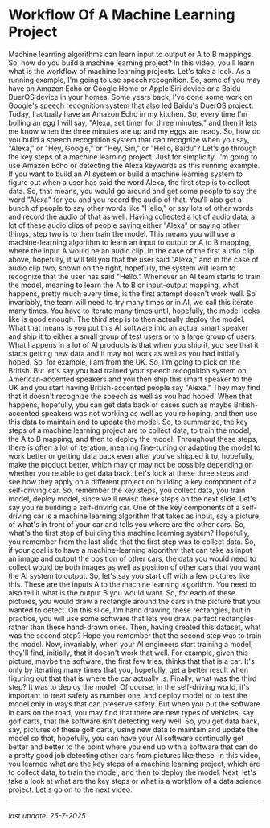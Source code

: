# Workflow Of A Machine Learning Project

Machine learning
algorithms can learn input to output or A to B mappings. So, how do you build
a machine learning project? In this video,
you'll learn what is the workflow of
machine learning projects. Let's take a look. As
a running example, I'm going to use
speech recognition. So, some of you may have an
Amazon Echo or Google Home or Apple Siri device or a Baidu
DuerOS device in your homes. Some years back, I've
done some work on Google's speech
recognition system that also led Baidu's DuerOS project. Today, I actually have an
Amazon Echo in my kitchen. So, every time I'm boiling
an egg I will say, "Alexa, set timer for three minutes,"
and then it lets me know when the three minutes
are up and my eggs are ready. So, how do you build a speech recognition system that can recognize when you say, "Alexa," or "Hey,
Google," or "Hey, Siri," or "Hello, Baidu"? Let's go through the key steps of a machine learning project. Just for simplicity, I'm
going to use Amazon Echo or detecting the Alexa keywords
as this running example. If you want to build
an AI system or build a machine learning system
to figure out when a user has said the word Alexa, the first step is
to collect data. So, that means, you
would go around and get some people to say the word "Alexa" for you and you record
the audio of that. You'll also get a bunch of
people to say other words like "Hello," or say lots
of other words and record the audio of that as well. Having collected
a lot of audio data, a lot of these audio clips
of people saying either "Alexa" or
saying other things, step two is to then
train the model. This means you will use
a machine-learning algorithm to learn an input to output
or A to B mapping, where the input A would
be an audio clip. In the case of the first
audio clip above, hopefully, it will tell you
that the user said "Alexa," and in the case
of audio clip two, shown on the right, hopefully, the system will learn to recognize that the user
has said "Hello." Whenever an AI team starts
to train the model, meaning to learn the A to
B or input-output mapping, what happens, pretty
much every time, is the first attempt
doesn't work well. So invariably, the team will need to try many times or in AI, we call this iterate many times. You have to iterate
many times until, hopefully, the model looks
like is good enough. The third step is to then
actually deploy the model. What that means is you
put this AI software into an actual smart speaker
and ship it to either a small group
of test users or to a large group of users. What happens in a lot of AI products is that
when you ship it, you see that it starts
getting new data and it may not work as well as
you had initially hoped. So, for example,
I am from the UK. So, I'm going to
pick on the British. But let's say you had trained your speech recognition system on American-accented speakers and you then ship this smart speaker
to the UK and you start having British-accented
people say "Alexa." They may find that it doesn't recognize the speech as
well as you had hoped. When that happens, hopefully, you can get data back
of cases such as maybe British-accented
speakers was not working as well
as you're hoping, and then use this data to maintain and to update the model. So, to summarize,
the key steps of a machine learning project
are to collect data, to train the model, the A to B mapping, and then to deploy the model. Throughout these steps, there is often a lot of iteration, meaning fine-tuning or
adapting the model to work better or getting data back even after
you've shipped it to, hopefully, make
the product better, which may or may not be
possible depending on whether you're able
to get data back. Let's look at these three steps
and see how they apply on a different project on building a key component of
a self-driving car. So, remember the key steps, you collect data,
you train model, deploy model, since we'll revisit these steps
on the next slide. Let's say you're building
a self-driving car. One of the key components
of a self-driving car is a machine learning algorithm
that takes as input, say a picture, of
what's in front of your car and tells you
where are the other cars. So, what's the first step of building this machine
learning system? Hopefully, you remember
from the last slide that the first step was
to collect data. So, if your goal is to have a machine-learning algorithm
that can take as input an image and output
the position of other cars, the data you would
need to collect would be both images as well as position of other cars that you want
the AI system to output. So, let's say you start off with a few pictures like this. These are the inputs A to
the machine learning algorithm. You need to also tell it what is the output B you would want. So, for each of these pictures, you would draw a rectangle around the cars in the picture
that you wanted to detect. On this slide, I'm hand drawing these rectangles,
but in practice, you will use some software
that lets you draw perfect rectangles rather than these hand-drawn ones. Then, having created
this dataset, what was the second step? Hope you remember that
the second step was to train the model. Now, invariably, when your AI engineers
start training a model, they'll find, initially, that
it doesn't work that well. For example, given this picture, maybe the software,
the first few tries, thinks that that is a car. It's only by iterating
many times that you, hopefully, get a better result
when figuring out that that is where
the car actually is. Finally, what was the third step? It was to deploy the model. Of course, in
the self-driving world, it's important to treat
safety as number one, and deploy model or to test the model only in ways
that can preserve safety. But when you put the software
in cars on the road, you may find that there
are new types of vehicles, say golf carts, that the software isn't
detecting very well. So, you get data back, say, pictures of
these golf carts, using new data to maintain and update the model so
that, hopefully, you can have your AI software continually get better
and better to the point where you end up with
a software that can do a pretty good job detecting other cars from
pictures like these. In this video, you
learned what are the key steps of
a machine learning project, which are to collect data, to train the model, and then to deploy the model. Next, let's take
a look at what are the key steps or what is a workflow of
a data science project. Let's go on to the next video.

---

###### last update: 25-7-2025